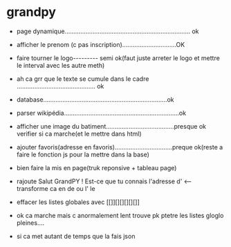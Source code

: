 # grandpy

- page dynamique........................................................................  ok

 - afficher le prenom (c pas inscription)...............................OK

- faire tourner le logo--------- semi ok(faut juste arreter le logo et mettre le interval avec les autre meth)

- ah ca grr que le texte se cumule dans le cadre ............................................. ok 

 
- database.......................................................................ok

- parser wikipédia..................................................................ok

- afficher une image du batiment.......................................presque ok verifier si ca marche(et le mettre dans html)

- ajouter favoris(adresse en favoris).................................preque ok(reste a  faire le fonction js pour la mettre dans la base)

- bien faire la mis en page(truk reponsive + tableau page)


- rajoute Salut GrandPY ! Est-ce que tu connais l'adresse d' <-- transforme ca en de ou l' le

- effacer les listes globales avec [[]][][][][][]]

- ok ca marche mais c anormalement lent trouve pk ptetre les listes gloglo pleines....

- si ca met autant de temps que la fais json
